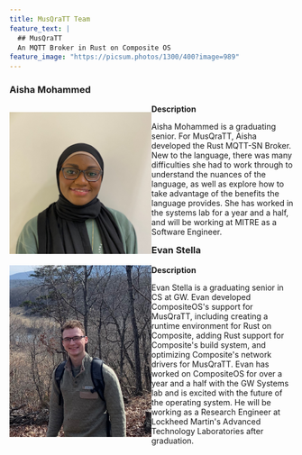 ```yaml
--- 
title: MusQraTT Team
feature_text: |
  ## MusQraTT
  An MQTT Broker in Rust on Composite OS
feature_image: "https://picsum.photos/1300/400?image=989"
---
```


### Aisha Mohammed
<div class="row">
  <div class="column" style="float: left; width: 50%;">
    <!-- Picture -->
    <p>
    <img src = 'assets/logos/aisha.png' alt="Aisha's image">
    <!-- ![image description](/assets/logos/aisha.png) -->
    </p>
  </div>
  <div class="column" style="float: left; width: 50%;">
    <!-- Description -->
    <strong>Description</strong><br>
    <p>Aisha Mohammed is a graduating senior. For MusQraTT, Aisha developed the Rust MQTT-SN Broker. New to the language, there was many difficulties she had to work through to understand the nuances of the language, as well as explore how to take advantage of the benefits the language provides. She has worked in the systems lab for a year and a half, and will be working at MITRE as a Software Engineer.
    </p>
  </div>
</div>

### Evan Stella
<div class="row">
  <div class="column" style="float: left; width: 50%;">
    <img src = '/assets/logos/evan.jpg' alt="Evan's image">
  </div>
  <div class="column" style="float: left; width: 50%;">
    <!-- Description -->
    <strong>Description</strong>
    <p>Evan Stella is a graduating senior in CS at GW. Evan developed CompositeOS's support for MusQraTT, including creating a runtime environment for Rust on Composite, adding Rust support for Composite's build system, and optimizing Composite's network drivers for MusQraTT. Evan has worked on CompositeOS for over a year and a half with the GW Systems lab and is excited with the future of the operating system. He will be working as a Research Engineer at Lockheed Martin's Advanced Technology Laboratories after graduation.
    </p>
  </div>
</div>
